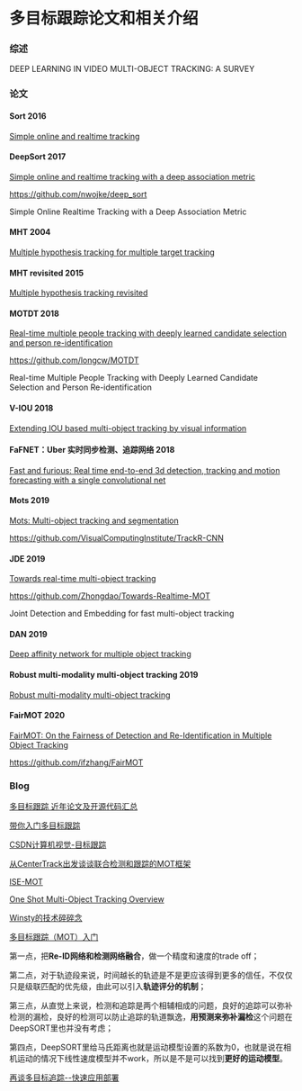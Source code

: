 # 多目标跟踪论文和相关介绍

### 综述

DEEP LEARNING IN VIDEO MULTI-OBJECT TRACKING: A SURVEY

### 论文

#### Sort 2016

[Simple online and realtime tracking](https://ieeexplore.ieee.org/abstract/document/7533003/)

#### DeepSort 2017

[Simple online and realtime tracking with a deep association metric](https://ieeexplore.ieee.org/abstract/document/8296962/)

https://github.com/nwojke/deep_sort

Simple Online Realtime Tracking with a Deep Association Metric

#### MHT 2004

[Multiple hypothesis tracking for multiple target tracking](https://ieeexplore.ieee.org/abstract/document/1263228/)

#### MHT revisited 2015

[Multiple hypothesis tracking revisited](https://www.cv-foundation.org/openaccess/content_iccv_2015/html/Kim_Multiple_Hypothesis_Tracking_ICCV_2015_paper.html)

#### MOTDT 2018

[Real-time multiple people tracking with deeply learned candidate selection and person re-identification](https://ieeexplore.ieee.org/abstract/document/8486597/)

https://github.com/longcw/MOTDT

Real-time Multiple People Tracking with Deeply Learned Candidate Selection and Person Re-identification

#### V-IOU 2018

[Extending IOU based multi-object tracking by visual information](https://ieeexplore.ieee.org/abstract/document/8639144/)

#### FaFNET：Uber 实时同步检测、追踪网络 2018

[Fast and furious: Real time end-to-end 3d detection, tracking and motion forecasting with a single convolutional net](http://openaccess.thecvf.com/content_cvpr_2018/html/Luo_Fast_and_Furious_CVPR_2018_paper.html)

#### Mots 2019

[Mots: Multi-object tracking and segmentation](http://openaccess.thecvf.com/content_CVPR_2019/html/Voigtlaender_MOTS_Multi-Object_Tracking_and_Segmentation_CVPR_2019_paper.html)

https://github.com/VisualComputingInstitute/TrackR-CNN

#### JDE 2019

[Towards real-time multi-object tracking](https://link.springer.com/content/pdf/10.1007/978-3-030-58621-8_7.pdf)

https://github.com/Zhongdao/Towards-Realtime-MOT

Joint Detection and Embedding for fast multi-object tracking

#### DAN 2019

[Deep affinity network for multiple object tracking](https://ieeexplore.ieee.org/abstract/document/8766896/)

#### Robust multi-modality multi-object tracking 2019

[Robust multi-modality multi-object tracking](http://openaccess.thecvf.com/content_ICCV_2019/html/Zhang_Robust_Multi-Modality_Multi-Object_Tracking_ICCV_2019_paper.html)

#### FairMOT 2020

[FairMOT: On the Fairness of Detection and Re-Identification in Multiple Object Tracking](http://arxiv.org/abs/2004.01888)

https://github.com/ifzhang/FairMOT

### Blog

[多目标跟踪 近年论文及开源代码汇总](https://zhuanlan.zhihu.com/p/65177442)

[带你入门多目标跟踪](https://www.zhihu.com/column/c_1102212337087401984)

[CSDN计算机视觉-目标跟踪](https://blog.csdn.net/shenziheng1/category_9277464.html)



[从CenterTrack出发谈谈联合检测和跟踪的MOT框架](https://zhuanlan.zhihu.com/p/125395219)

[ISE-MOT](https://www.zhihu.com/column/ise-mot)



[One Shot Multi-Object Tracking Overview](https://zhuanlan.zhihu.com/p/143798072)

[Winsty的技术碎碎念](https://www.zhihu.com/column/winsty)



[多目标跟踪（MOT）入门](https://zhuanlan.zhihu.com/p/97449724)

第一点，把**Re-ID网络和检测网络融合**，做一个精度和速度的trade off；

第二点，对于轨迹段来说，时间越长的轨迹是不是更应该得到更多的信任，不仅仅只是级联匹配的优先级，由此可以引入**轨迹评分的机制**；

第三点，从直觉上来说，检测和追踪是两个相辅相成的问题，良好的追踪可以弥补检测的漏检，良好的检测可以防止追踪的轨道飘逸，**用预测来弥补漏检**这个问题在DeepSORT里也并没有考虑；

第四点，DeepSORT里给马氏距离也就是运动模型设置的系数为0，也就是说在相机运动的情况下线性速度模型并不work，所以是不是可以找到**更好的运动模型**。



[再谈多目标追踪--快速应用部署](https://zhuanlan.zhihu.com/p/77111218)


